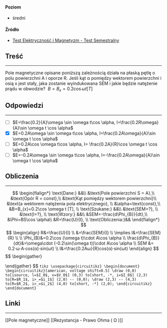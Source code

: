 #### Poziom
- średni
#### Źródło
- [Test Elektryczność i Magnetyzm - Test Semestralny](https://forms.office.com/Pages/ResponseDetailPage.aspx?id=-b5xKxM7MkS19B9awieNDHc_TpPNOUxDgodrutpdKORUQ0tXMjJMTkNHVVMzR1NFVkJNTUlTRkNNVSQlQCN0PWcu&rid=22&GetResponseToken=XvVGiy20FFVTV7pjGbzHgi2Bo3R-0IPHOZvaaL_iQ4Y)
## Treść
---
Pole magnetyczne opisane poniższą zależnością działa na płaską pętlę o polu powierzchni A i oporze R. Jeśli kąt α pomiędzy wektorem powierzchni i osią x jest stały, jaka zostanie wyindukowana SEM i jakie będzie natężenie prądu w obwodzie? ⁣
$B=B_{x}=0.2\cos \omega t [T]$
## Odpowiedzi
---
- [ ] $E=\frac{0.2}{A}\omega \sin \omega t\cos \alpha, I=\frac{0.2R\omega}{A}\sin \omega t \cos \alpha$
- [x] $E=0.2A\omega \sin \omega t\cos \alpha, I=\frac{0.2A\omega}{A}\sin \omega t \cos \alpha$
- [ ] $E=0.2A\cos \omega t\cos \alpha, I= \frac{0.2A}{R}\cos \omega t \cos \alpha$
- [ ] $E=-0.2A\omega \sin \omega t\cos \alpha, I=-\frac{0.2A\omega}{A}\sin \omega t \cos \alpha$
## Obliczenia
---
$$
\begin{flalign*}
\text{Dane:} &&\\
&\text{Pole powierzchni S = A},\\
&\text{Opór R = const},\\
&\text{Kąt pomiędzy wektorem powierzchni}\\
&\text{a wektorem natężenia pola elektrycznego}, \\
&\alpha=\text{const},\\
&B=B_{x}=0.2\cos \omega t [T], \\
\text{Szukane:} &&\\
&\text{SEM=?}, \\
&\text{I=?}, \\
\text{Wzory:} &&\\
&SEM=-\frac{d\Phi_{B}}{dt},\\
&\Phi=BS\cos \alpha\\
&R=\frac{U}{I}, \\
\text{Obliczenia:}&&
\end{flalign*}
$$
$$
\begin{align}
R&=\frac{U}{I} \\
&=\frac{SEM}{I} \\ 
\implies I&=\frac{SEM}{R} \\ \\
\Phi_{B}&=0.2\cos (\omega t)\cdot A\cos \alpha \\
\frac{d\Phi_{B}}{dt}&=\omega\cdot (-0.2\sin(\omega t))\cdot A\cos \alpha \\
SEM &= 0.2⋅ω⋅A⋅cos(α)⋅sin(ωt) \\
I&=\frac{0.2Aω}{R}cos(α)⋅sin(ωt)
\end{align}
$$
$$
\begin{gather}

\end{gather}
$$
```tikz \usepackage{circuitikz} \begin{document} \begin{circuitikz}[american, voltage shift=0.5] \draw (0,0) to[isource, l=$I_0$, v=$V_0$] (0,3) to[short, -*, i=$I_0$] (2,3) to[R=$R_1$, i>_=$i_1$] (2,0) -- (0,0); \draw (2,3) -- (4,3) to[R=$R_2$, i>_=$i_2$] (4,0) to[short, -*] (2,0); \end{circuitikz} \end{document} ```
## Linki
---
[[Pole magnetyczne]]
[[Rezystancja - Prawo Ohma ( Ω )]]